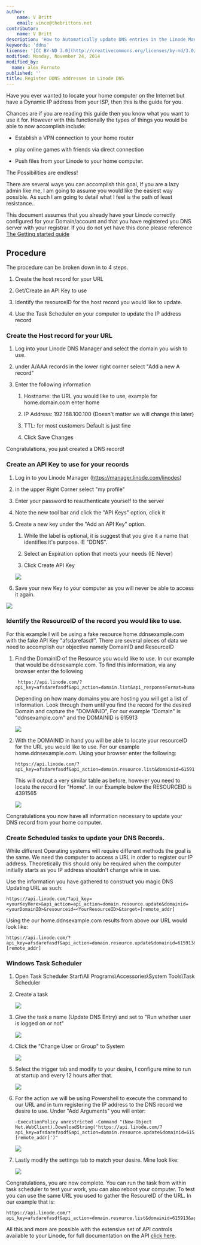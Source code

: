 ```yaml
---
author:
    name: V Britt
    email: vince@thebrittons.net
contributor:
    name: V Britt
description: 'How to Automatically update DNS entries in the Linode Manager'
keywords: 'ddns'
license: '[CC BY-ND 3.0](http://creativecommons.org/licenses/by-nd/3.0/us/)'
modified: Monday, November 24, 2014
modified_by:
  name: alex Fornuto
published: ''
title: Register DDNS addresses in Linode DNS
---
```


Have you ever wanted to locate your home computer on the Internet but have a
Dynamic IP address from your ISP, then this is the guide for you.



Chances are if you are reading this guide then you know what you want to use it
for.  However with this functionally the types of things you would be able to
now accomplish include:

-   Establish a VPN connection to your home router

-   play online games with friends via direct connection

-   Push files from your Linode to your home computer.

The Possibilities are endless!



There are several ways you can accomplish this goal,  If you are a lazy admin
like me, I am going to assume you would like the easiest way possible.  As such
I am going to detail what I feel is the path of least resistance..



This document assumes that you already have your Linode correctly configured for
your Domain/account and that you have registered you DNS server with your
registrar.  If you do not yet have this done please reference [The Getting
started guide][3]



Procedure
---------

The procedure can be broken down in to 4 steps.

1.  Create the host record for your URL

2.  Get/Create an API Key to use

3.  Identify the resourceID for the host record you would like to update.

4.  Use the Task Scheduler on your computer to update the IP address record



### Create the Host record for your URL

1.  Log into your Linode​ DNS Manager and select the domain you wish to use.

2.  under A/AAA records in the lower right corner select "Add a new A record"

3.  Enter the following information

    1.  Hostname:  the URL you would like to use, example for home.domain.com
        enter home

    2.  IP Address: 192.168.100.100 (Doesn't matter we will change this later)

    3.  TTL: for most customers Default is just fine

    4.  Click Save Changes

Congratulations, you just created a DNS record!



### Create an API Key to use for your records

1.  Log in to you Linode Manager (https://manager.linode.com/linodes)

2.  in the upper Right Corner select "my profile"

3.  Enter your password to reauthenticate yourself to the server

4.  Note the new tool bar and click the "API Keys" option, click it

5.  Create a new key under the "Add an API Key" option.

    1.  While the label is optional, it is suggest that you give it a name that
        identifies it's purpose.  IE "DDNS".

    2.  Select an Expiration option that meets your needs (IE Never)

    3.  Click Create API Key

    [![](/docs/assets/apiGen.png)](/docs/assets/apiGen.png)

6.  Save your new Key to your computer as you will never be able to access it
    again.

![](/docs/assets/apikey.png)



### Identify the ResourceID of the record you would like to use.

For this example I will be using a fake resource home.ddnsexample.com with the
fake API Key "afsdarefasdf".  There are several pieces of data we need to
accomplish our objective namely DomainID and ResourceID

1.  Find the DomainID of the Resource you would like to use.  In our example
    that would be ddnsexample.com.  To find this information, via any browser
    enter the following

         https://api.linode.com/?api_key=afsdarefasdf&api_action=domain.list&api_responseFormat=human


    Depending on how many domains you are hosting you will get a list of
    information.  Look through them until you find the record for the desired
    Domain and capture the "DOMAINID", For our example "Domain" is
    "ddnsexample.com" and the DOMAINID is 615913

    ![](/docs/assets/ddnsexample.png)

2.  With the DOMAINID in hand you will be able to locate your resourceID for the
    URL you would like to use.  For our example home.ddnsexample.com.  Using
    your browser enter the following:


        https://api.linode.com/?api_key=afsdarefasdf&api_action=domain.resource.list&domainid=615913&api_responseFormat=human


    This will output a very similar table as before, however you need to locate
    the record for "Home".  In our Example below the RESOURCEID is 4391565

    ![](/docs/assets/home.png)

Congratulations you now have all information necessary to update your DNS record
from your home computer.



### Create Scheduled tasks to update your DNS Records.

While different Operating systems will require different methods the goal is the
same.  We need the computer to access a URL in order to register our IP address.
Theoretically this should only be required when the computer initially starts as
you IP address shouldn't change while in use.

Use the information you have gathered to construct you magic DNS Updating URL as
such:


    https://api.linode.com/?api_key=<yourKeyHere>&api_action=api_action=domain.resource.update&domainid=<yourDomainID>&resourceid=<YourResourceID>&target=[remote_addr]


Using the our home.ddnsexample.com results from above our URL would look like:

    https://api.linode.com/?api_key=afsdarefasdf&api_action=domain.resource.update&domainid=615913&resourceid=4391565&target=[remote_addr]




### Windows Task Scheduler

1.  Open Task Scheduler Start\\All Programs\\Accessories\\System Tools\\Task
    Scheduler

2.  Create a task

    ![](/docs/assets/createtask.png)

3.  Give the task a name (Update DNS Entry) and set to "Run whether user is
    logged on or not"

    ![](/docs/assets/createtask2.png)

4.  Click the "Change User or Group" to System

    ![](/docs/assets/system.png)

5.  Select the trigger tab and modify to your desire, I configure mine to run at
    startup and every 12 hours after that.

    ![](/docs/assets/trigger.png)

6.  For the action we will be using Powershell to execute the command to our URL
    and in turn registering the IP address to the DNS record we desire to use.
    Under "Add Arguments" you will enter:


        -ExecutionPolicy unrestricted -Command "(New-Object Net.WebClient).DownloadString('https://api.linode.com/?api_key=afsdarefasdf&api_action=domain.resource.update&domainid=615913&resourceid=4391565&target=[remote_addr]')"


    ![](/docs/assets/action.png)

7.  Lastly modify the settings tab to match your desire.  Mine look like:

    ![](/docs/assets/settings.png)



Congratulations, you are now complete.  You can run the task from within task
scheduler to test your work, you can also reboot your computer.  To test you can
use the same URL you used to gather the ResoureID of the URL.  In our example
that is:

    https://api.linode.com/?api_key=afsdarefasdf&api_action=domain.resource.list&domainid=615913&api_responseFormat=human

All this and more are possible with the extensive set of API controls available
to your Linode, for full documentation on the API [click here][1].







[1]: <https://www.linode.com/api>

[^2]: <https://www.linode.com/api>

[3]: <https://www.linode.com/docs/getting-started>
